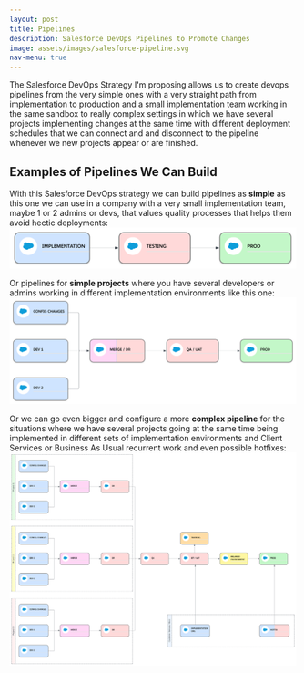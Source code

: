 ```yaml
---
layout: post
title: Pipelines
description: Salesforce DevOps Pipelines to Promote Changes
image: assets/images/salesforce-pipeline.svg
nav-menu: true
---
```

The Salesforce DevOps Strategy I'm proposing allows us to create devops pipelines from the very simple ones with a very straight path from implementation to production and a small implementation team working in the same sandbox to really complex settings in which we have several projects implementing changes at the same time with different deployment schedules that we can connect and and disconnect to the pipeline whenever we new projects appear or are finished.

## Examples of Pipelines We Can Build
With this Salesforce DevOps strategy we can build pipelines as **simple** as this one we can use in a company with a very small implementation team, maybe 1 or 2 admins or devs, that values quality processes that helps them avoid hectic deployments:
![Simple Pipeline](assets/images/env-strategy-simple-pipeline.svg)

Or pipelines for **simple projects** where you have several developers or admins working in different implementation environments like this one:
![Simple Project Pipeline](assets/images/env-strategy-simple-project.svg)

Or we can go even bigger and configure a more **complex pipeline** for the situations where we have several projects going at the same time being implemented in different sets of implementation environments and Client Services or Business As Usual recurrent work and even possible hotfixes:
![Complex Pipeline](assets/images/env-strategy-complex-pipeline.svg)